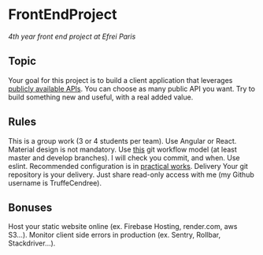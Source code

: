 # FrontEndProject
*4th year front end project at Efrei Paris*

## Topic
Your goal for this project is to build a client application that leverages [publicly available APIs](https://github.com/public-apis/public-apis). You can choose as many public API you want. Try to build something new and useful, with a real added value.

## Rules
This is a group work (3 or 4 students per team).
Use Angular or React. Material design is not mandatory.
Use [this](https://nvie.com/posts/a-successful-git-branching-model/) git workflow model (at least master and develop branches).
I will check you commit, and when.
Use eslint. Recommended configuration is in [practical works](https://thomas-veillard.fr/front-end-web-development/practical-works/setup-your-practical-work-environment/).
Delivery
Your git repository is your delivery. Just share read-only access with me (my Github username is TruffeCendree).

## Bonuses
Host your static website online (ex. Firebase Hosting, render.com, aws S3…).
Monitor client side errors in production (ex. Sentry, Rollbar, Stackdriver…).
